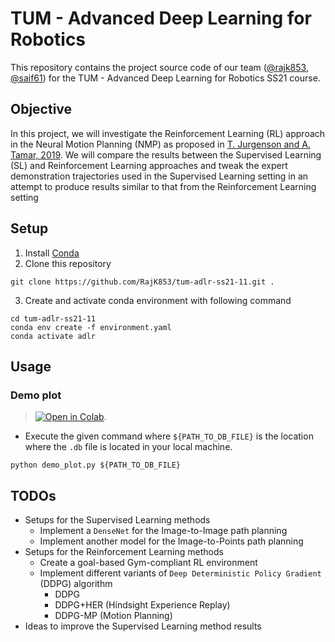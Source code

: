 # TUM - Advanced Deep Learning for Robotics
This repository contains the project source code of our team ([@rajk853](https://github.com/rajk853), [@saif61](https://github.com/saif61)) for the TUM - Advanced Deep Learning for Robotics SS21 course.

## Objective
In this project, we will investigate the Reinforcement Learning (RL) approach in the Neural Motion Planning (NMP) as proposed in [T. Jurgenson and A. Tamar, 2019](https://arxiv.org/abs/1906.00214). We will compare the results between the Supervised Learning (SL) and Reinforcement Learning approaches and tweak the expert demonstration trajectories used in the Supervised Learning setting in an attempt to produce results similar to that from the Reinforcement Learning setting 

## Setup
1. Install [Conda](https://docs.anaconda.com/anaconda/install/linux/)
2. Clone this repository
```shell
git clone https://github.com/RajK853/tum-adlr-ss21-11.git .
```
3. Create and activate conda environment with following command  
```shell
cd tum-adlr-ss21-11
conda env create -f environment.yaml
conda activate adlr
```

## Usage

### Demo plot
> [![Open in Colab](https://colab.research.google.com/assets/colab-badge.svg)](https://colab.research.google.com/github/RajK853/tum-adlr-ss21-11/blob/main/notebook/Load_Data.ipynb).

- Execute the given command where `${PATH_TO_DB_FILE}` is the location where the `.db` file is located in your local machine.
```shell
python demo_plot.py ${PATH_TO_DB_FILE}
```

## TODOs
- Setups for the Supervised Learning methods
  - Implement a `DenseNet` for the Image-to-Image path planning
  - Implement another model for the Image-to-Points path planning
- Setups for the Reinforcement Learning methods
  - Create a goal-based Gym-compliant RL environment  
  - Implement different variants of `Deep Deterministic Policy Gradient` (DDPG) algorithm
    - DDPG
    - DDPG+HER (Hindsight Experience Replay)
    - DDPG-MP (Motion Planning)
- Ideas to improve the Supervised Learning method results 
